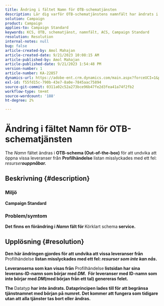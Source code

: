 ```yaml
---
title: Ändring i fältet Namn för OTB-schematjänsten
description: Lär dig varför OTB-schematjänstens namnfält har ändrats i Adobe Campaign Standard. Ändringen kommer inte att påverka arbetet.
solution: Campaign
product: Campaign
applies-to: Campaign Standard
keywords: KCS, OTB, schematjänst, namnfält, ACS, Campaign Standard
resolution: Resolution
internal-notes: null
bug: false
article-created-by: Amol Mahajan
article-created-date: 9/21/2023 10:08:15 AM
article-published-by: Amol Mahajan
article-published-date: 9/21/2023 1:54:48 PM
version-number: 1
article-number: KA-22857
dynamics-url: https://adobe-ent.crm.dynamics.com/main.aspx?forceUCI=1&pagetype=entityrecord&etn=knowledgearticle&id=3bfbadc4-6658-ee11-be6f-6045bd006295
exl-id: f55fd15c-790b-43e7-8a0e-7845aac75894
source-git-commit: 0311a02c52a273bce96b47fe2d3fea41a74f2fb2
workflow-type: tm+mt
source-wordcount: '188'
ht-degree: 2%

---
```


# Ändring i fältet Namn för OTB-schematjänsten


The *Namn* fältet ändras i <b>OTB-schema (Out-of-the-box)</b> för att undvika att öppna vissa leveranser från <b>Profilhändelse</b> listan misslyckades med ett fel: *resurser<b>ouppnåbar.*





## Beskrivning {#description}


### </b>Miljö<b>

Campaign Standard



### </b>Problem/symtom<b>

Det finns en förändring i *Namn* fält för </b>Körklart schema<b> service.


## Upplösning {#resolution}


Den här ändringen gjordes för att undvika att vissa leveranser från </b>Profilhändelse <b>listan misslyckades med ett fel: *resurser som inte kan nås*.

Leveranserna som kan visas från</b> Profilhändelse<b> listsidan har sina leverans-ID-namn som börjar med *DM*. 
För leveranser med ID-namn som inte börjar med *DM*(med början från ett tal) genereras felet.

The </b>Datatyp<b> har inte ändrats. Dataprincipen lades till för att begränsa tjänstnamnet med början på numret. Det kommer att fungera som tidigare utan att alla tjänster tas bort eller ändras.
